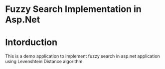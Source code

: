 # Fuzzy Search Implementation in Asp.Net
# Intorduction
This is a demo application to implement fuzzy search in asp.net application using Levenshtein Distance algorithm
